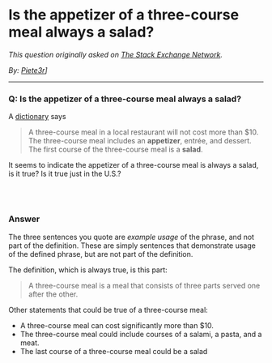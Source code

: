 # Is the appetizer of a three-course meal always a salad?

_This question originally asked on [The Stack Exchange Network](https://dba.stackexchange.com/q/107720)._

_By: [Piete3r](https://dba.stackexchange.com/u/83638)]_
<br><hr>
### Q: Is the appetizer of a three-course meal always a salad?
<p>A <a href="https://www.collinsdictionary.com/us/dictionary/english/three-course-meal" rel="nofollow noreferrer">dictionary</a> says</p>

<blockquote>
  <p>A three-course meal in a local restaurant will not cost more than $10.
  The three-course meal includes an <strong>appetizer</strong>, entrée, and dessert.
  The first course of the three-course meal is a <strong>salad</strong>.</p>
</blockquote>

<p>It seems to indicate the appetizer of a three-course meal is always a salad, is it true? Is it true just in the U.S.?</p>

<br><br>
### Answer 
<p>The three sentences you quote are <em>example usage</em> of the phrase, and not part of the definition. These are simply sentences that demonstrate usage of the defined phrase, but are not part of the definition.</p>

<p>The definition, which is always true, is this part:</p>

<blockquote>
  <p>A three-course meal is a meal that consists of three parts served one after the other.</p>
</blockquote>

<p>Other statements that could be true of a three-course meal:</p>

<ul>
<li>A three-course meal can cost significantly more than $10.</li>
<li>The three-course meal could include courses of a salami, a pasta, and a meat.</li>
<li>The last course of a three-course meal could be a salad</li>
</ul>

